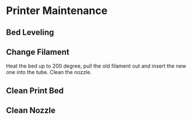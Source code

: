 # Printer Maintenance


## Bed Leveling


## Change Filament

Heat the bed up to 200 degree, pull the old filament out and insert the new one into the tube. Clean the nozzle.


## Clean Print Bed


## Clean Nozzle
